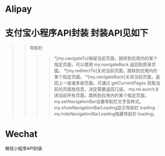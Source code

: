 # Alipay
支付宝小程序API封装 封装API见如下
==========================================================================================================================================
>> 导航栏
>>>> *[my.navigateTo]保留当前页面，跳转到应用内的某个指定页面，可以使用 my.navigateBack 返回到原来页面。
>>>>*[my.redirectTo]关闭当前页面，跳转到应用内的某个指定页面。
>>>>*[my.navigateBack]关闭当前页面，返回上一级或多级页面。可通过 getCurrentPages 获取当前的页面栈信息，决定需要返回几层。
>>>>my.reLaunch关闭当前所有页面，跳转到应用内的某个指定页面。
>>>>my.setNavigationBar设置导航栏文字及样式。
>>>>my.showNavigationBarLoading显示导航栏 loading
>>>>my.hideNavigationBarLoading隐藏导航栏 loading。
# Wechat
微信小程序API封装
